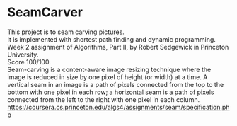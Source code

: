# SeamCarver
This project is to seam carving pictures.\
It is implemented with shortest path finding and dynamic programming.\
Week 2 assignment of Algorithms, Part II, by Robert Sedgewick in Princeton University.\
Score 100/100.\
Seam-carving is a content-aware image resizing technique where the image is reduced in size by one pixel of height (or width) at a time. A vertical seam in an image is a path of pixels connected from the top to the bottom with one pixel in each row; a horizontal seam is a path of pixels connected from the left to the right with one pixel in each column.\
https://coursera.cs.princeton.edu/algs4/assignments/seam/specification.php
